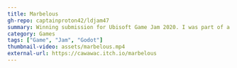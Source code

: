 ```yaml
---
title: Marbelous
gh-repo: captainproton42/ldjam47
summary: Winning submission for Ubisoft Game Jam 2020. I was part of a team of four and mainly responsible for tech and gameplay programming.
category: Games
tags: ["Game", "Jam", "Godot"]
thumbnail-video: assets/marbelous.mp4
external-url: https://cawawac.itch.io/marbelous
---
```

